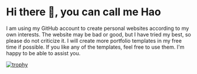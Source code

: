 ### <h1 style="border-bottom: none !important">Hi there 👋, you can call me <span style="color=#89CEFF">Hao</span></h1>
I am using my GitHub account to create personal websites according to my own interests. The website may be bad or good, but I have tried my best, so please do not criticize it. I will create more portfolio templates in my free time if possible. If you like any of the templates, feel free to use them. I'm happy to be able to assist you.

[![trophy](https://github-profile-trophy.vercel.app/?username=haolu253&column=3&theme=gruvbox&row=2)](https://github.com/ryo-ma/github-profile-trophy)

<!--
**haolu253/haolu253** is a ✨ _special_ ✨ repository because its `README.md` (this file) appears on your GitHub profile.

Here are some ideas to get you started:

- 🔭 I’m currently working on ...
- 🌱 I’m currently learning ...
- 👯 I’m looking to collaborate on ...
- 🤔 I’m looking for help with ...
- 💬 Ask me about ...
- 📫 How to reach me: ...
- 😄 Pronouns: ...
- ⚡ Fun fact: ...
-->
